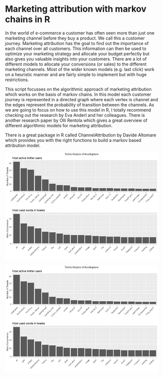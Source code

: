 # Marketing attribution with markov chains in R
In the world of e-commerce a customer has often seen more than just one marketing channel before they buy a product. We call this a customer journey. Marketing attribution has the goal to find out the importance of each channel over all customers. This information can then be used to optimize your marketing strategy and allocate your budget perfectly but also gives you valuable insights into your customers. There are a lot of different models to allocate your conversions (or sales) to the different marketing channels. Most of the wider known models (e.g. last click) work on a heuristic manner and are fairly simple to implement but with huge restrictions. 

This script focusses on the algorithmic approach of marketing attribution which works on the basis of markov chains. In this model each customer journey is represented in a directed graph where each vertex is channel and the edges represent the probability of transition between the channels. As we are going to focus on how to use this model in R, I totally recommend checking out the research by Eva Anderl and her colleagues. There is another research paper by Olli Rentola which gives a great overview of different algorithmic models for marketing attribution.

There is a great package in R called ChannelAttribution by Davide Altomare which provides you with the right functions to build a markov based attribution model.

![alt text](https://github.com/kruse-alex/codingdurer_twitter/blob/master/twitter_result.jpg)

![alt text](https://github.com/kruse-alex/codingdurer_twitter/blob/master/twitter_result.jpg)


